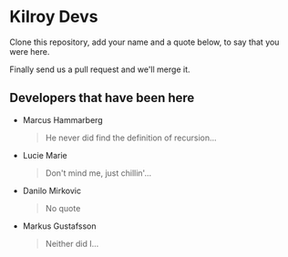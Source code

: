 # Kilroy Devs

Clone this repository, add your name and a quote below, to say that you were here.

Finally send us a pull request and we'll merge it.

## Developers that have been here

- Marcus Hammarberg
  > He never did find the definition of recursion...
- Lucie Marie
  > Don't mind me, just chillin'...
- Danilo Mirkovic
  > No quote
- Markus Gustafsson
  > Neither did I...